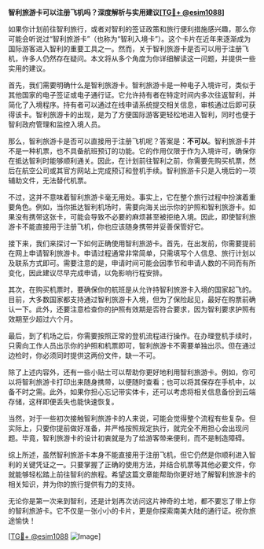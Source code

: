 **智利旅游卡可以注册飞机吗？深度解析与实用建议[[TG💪+ @esim1088](https://t.me/s/esim1088)]**

如果你计划前往智利旅行，或者对智利的签证政策和旅行便利措施感兴趣，那么你可能会听说过“智利旅游卡”（也称为“智利入境卡”）。这个卡片在近年来逐渐成为国际游客进入智利的重要工具之一。然而，关于智利旅游卡是否可以用于注册飞机，许多人仍然存在疑问。本文将从多个角度为你详细解读这一问题，并提供一些实用的建议。

首先，我们需要明确什么是智利旅游卡。智利旅游卡是一种电子入境许可，类似于其他国家的电子签证或电子通行证。它允许持有者在特定时间内多次往返智利，并简化了入境程序。持有者可以通过在线申请系统提交相关信息，审核通过后即可获得该卡。智利旅游卡的出现，是为了方便国际游客更轻松地进入智利，同时也便于智利政府管理和监控入境人员。

那么，智利旅游卡是否可以直接用于注册飞机呢？答案是：**不可以**。智利旅游卡并不是一种机票，也不具备航班预订的功能。它的作用仅限于作为入境许可，确保你在抵达智利时能够顺利通关。因此，在计划前往智利之前，你需要先购买机票，然后在航空公司或其官方网站上完成预订和登机手续。智利旅游卡只是入境后的一项辅助文件，无法替代机票。

不过，这并不意味着智利旅游卡毫无用处。事实上，它在整个旅行过程中扮演着重要角色。例如，当你抵达智利机场时，需要向海关出示你的护照和智利旅游卡。如果没有携带这张卡，可能会导致不必要的麻烦甚至被拒绝入境。因此，即使智利旅游卡不能直接用于注册飞机，你也应该随身携带并妥善保管好它。

接下来，我们来探讨一下如何正确使用智利旅游卡。首先，在出发前，你需要提前在网上申请智利旅游卡。申请过程通常非常简单，只需填写个人信息、旅行计划以及联系方式即可。需要注意的是，申请时间可能会因季节和申请人数的不同而有所变化，因此建议尽早完成申请，以免影响行程安排。

其次，在购买机票时，要确保你的航班是从允许持智利旅游卡入境的国家起飞的。目前，大多数国家都支持通过智利旅游卡入境，但为了保险起见，最好在购票前确认一下。此外，还要注意检查你的护照有效期是否符合要求，因为智利要求护照有效期至少超过六个月。

最后，到了机场之后，你需要按照正常的登机流程进行操作。在办理登机手续时，只需向工作人员出示你的护照和机票即可，智利旅游卡不需要单独出示。但在通过边检时，你必须同时提供这两份文件，缺一不可。

除了上述内容外，还有一些小贴士可以帮助你更好地利用智利旅游卡。例如，你可以将智利旅游卡打印出来随身携带，以便随时查看；也可以将其保存在手机中，以备不时之需。此外，如果你担心忘记带实体卡，还可以考虑将相关信息备份到云端存储，这样即便丢失也能快速恢复。

当然，对于一些初次接触智利旅游卡的人来说，可能会觉得整个流程有些复杂。但实际上，只要你提前做好准备，并严格按照规定执行，就完全不用担心会出现问题。毕竟，智利旅游卡的设计初衷就是为了给游客带来便利，而不是制造障碍。

综上所述，虽然智利旅游卡本身不能直接用于注册飞机，但它仍然是你顺利进入智利的关键凭证之一。只要掌握了正确的使用方法，并结合机票等其他必要文件，你就能够轻松踏上前往智利的旅程。希望这篇文章能帮助你更好地了解智利旅游卡的相关知识，并为你的旅行提供有力的支持。

无论你是第一次来到智利，还是计划再次访问这片神奇的土地，都不要忘了带上你的智利旅游卡。它不仅是一张小小的卡片，更是你探索南美大陆的通行证。祝你旅途愉快！

[[TG💪+ @esim1088](https://t.me/s/esim1088) ![Image](https://i.postimg.cc/4NQfJmqS/Snipaste-2025-05-13-00-14-12.png)]